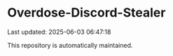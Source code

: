 # Overdose-Discord-Stealer

Last updated: 2025-06-03 06:47:18

This repository is automatically maintained.
